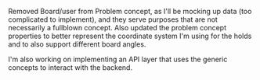 Removed Board/user from Problem concept, as I'll be mocking up data (too complicated to implement), and they serve purposes that are not necessarily a fullblown concept. Also updated the problem concept properties to better represent the coordinate system I'm using for the holds and to also support different board angles.

I'm also working on implementing an API layer that uses the generic concepts to interact with the backend.